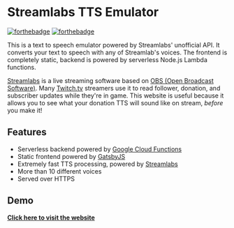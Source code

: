 # Streamlabs TTS Emulator

[![forthebadge](https://forthebadge.com/images/badges/built-with-love.svg)](https://forthebadge.com) [![forthebadge](https://forthebadge.com/images/badges/made-with-crayons.svg)](https://forthebadge.com)

This is a text to speech emulator powered by Streamlabs' unofficial API. It converts your text to speech with any of Streamlab's voices. The frontend is completely static, backend is powered by serverless Node.js Lambda functions.

[Streamlabs](https://streamlabs.com) is a live streaming software based on [OBS (Open Broadcast Software)](https://obsproject.com). Many [Twitch.tv](https://twitch.tv) streamers use it to read follower, donation, and subscriber updates while they're in game. This website is useful because it allows you to see what your donation TTS will sound like on stream, *before* you make it!

## Features
- Serverless backend powered by [Google Cloud Functions](https://cloud.google.com/functions)
- Static frontend powered by [GatsbyJS](https://www.gatsbyjs.org)
- Extremely fast TTS processing, powered by [Streamlabs](https://streamlabs.com)
- More than 10 different voices
- Served over HTTPS

## Demo
[**Click here to visit the website**](https://streamlabs-tts.surge.sh)
